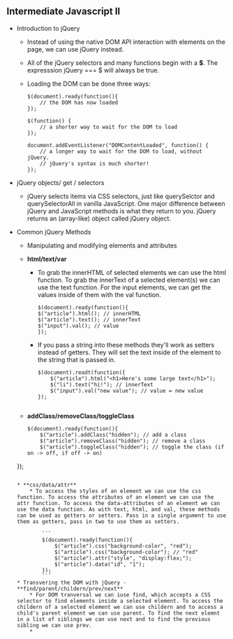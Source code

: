 ## Intermediate Javascript II
* Introduction to jQuery 
	* Instead of using the native DOM API interaction with elements on the page, we can use jQuery instead. 
	* All of the jQuery selectors and many functions begin with a **$**. The expresssion jQuery === $ will always be true. 
	* Loading the DOM can be done three ways: 
		
		```
		$(document).ready(function(){
		    // the DOM has now loaded
		});
		
		$(function() {
		    // a shorter way to wait for the DOM to load
		});
		
		document.addEventListener("DOMContentLoaded", function() {
		    // a longer way to wait for the DOM to load, without jQuery.
		    // jQuery's syntax is much shorter!
		}); 
		
		```
* jQuery objects/ get / selectors 
	* jQuery selects items via CSS selectors, just like querySelctor and querySelectorAll in vanilla JavaScript. One major difference between jQuery and JavaScript methods is what they return to you. jQuery returns an (array-like) object called jQuery object. 

* Common jQuery Methods 
	* Manipulating and modifying elements and attributes 
	* **html/text/var**
		* To grab the innerHTML of selected elements we can use the html function. To grab the innerText of a selected element(s) we can use the text function. For the input elements, we can get the values inside of them with the val function. 
		
			```
			$(document).ready(function(){
		    $("article").html(); // innerHTML
		    $("article").text(); // innerText
		    $("input").val(); // value
			}); 
			```
		* If you pass a string into these methods they'll work as setters instead of getters. They will set the text inside of the element to the string that is passed in. 
		
			```
			$(document).readt(function({
				$("article").html("<h1>Here's some large text</h1>");
				$("li").text("hi!"); // innerText
	    		$("input").val("new value"); // value = new value
			});
		```
	*  **addClass/removeClass/toggleClass**
		
		```
		$(document).ready(function(){
		    $("article").addClass("hidden"); // add a class
		    $("article").removeClass("hidden"); // remove a class
		    $("article").toggleClass("hidden"); // toggle the class (if on -> off, if off -> on)
	});
	```
	
	* **css/data/attr**
		* To access the styles of an element we can use the css function. To access the attributes of an element we can use the attr function. To access the data-attributes of an element we can use the data function. As with text, html, and val, these methods can be used as getters or setters. Pass in a single argument to use them as getters, pass in two to use them as setters. 
		
			```
			$(document).ready(function(){
			    $("article").css("background-color", "red");
			    $("article").css("background-color"); // "red"
			    $("article").attr("style", "display:flex;");
			    $("article").data("id", "1");
			});
			```
	* Transvering the DOM with jQuery - **find/parent/childern/prev/next**
		* For DOM tranversal we can iuse find, which accepts a CSS selector to find elements inside a selected element. To access the childern of a selected element we can use childern and to access a child's parent element we can use parent. To find the next elemnt in a list of siblings we can use next and to find the previous sibling we can use prev. 
		* 		
	